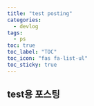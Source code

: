 ```yaml
---
title: "test posting"
categories:
  - devlog
tags:
  - ps
toc: true
toc_label: "TOC"
toc_icon: "fas fa-list-ul"
toc_sticky: true
---
```


## test용 포스팅